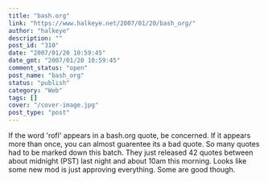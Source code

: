 ```yaml
---
title: "bash.org"
link: "https://www.halkeye.net/2007/01/20/bash_org/"
author: "halkeye"
description: ""
post_id: "310"
date: "2007/01/20 10:59:45"
date_gmt: "2007/01/20 10:59:45"
comment_status: "open"
post_name: "bash_org"
status: "publish"
category: "Web"
tags: []
cover: "/cover-image.jpg"
post_type: "post"
---
```


If the word 'rofl' appears in a bash.org quote, be concerned. If it appears more than once, you can almost guarentee its a bad quote. So many quotes had to be marked down this batch. They just released 42 quotes between about midnight (PST) last night and about 10am this morning. Looks like some new mod is just approving everything. Some are good though.